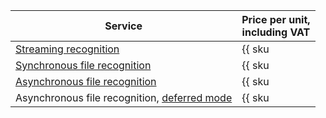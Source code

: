 | Service | Price per unit,<br/>including VAT |
|---------------------------------------------------------------------------------------| --- |
| [Streaming recognition](../../speechkit/stt/streaming.md) | {{ sku|KZT|ai.speech.stt|string }} |
| [Synchronous file recognition](../../speechkit/stt/request.md) | {{ sku|KZT|ai.speech.stt|string }} |
| [Asynchronous file recognition](../../speechkit/stt/transcribation.md) | {{ sku|KZT|ai.speech.stt_long_running|string }} |
| Asynchronous file recognition, [deferred mode](../../speechkit/stt/transcribation.md#modes) | {{ sku|KZT|ai.speech.stt_long_running_deferred.v1|string }} |
